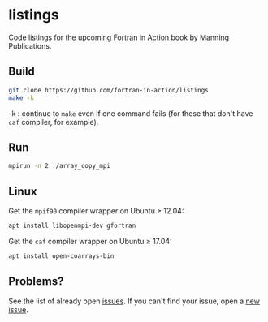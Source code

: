 # listings

Code listings for the upcoming Fortran in Action book by Manning Publications.

## Build

```sh
git clone https://github.com/fortran-in-action/listings
make -k
```

-k
: continue to `make` even if one command fails (for those that don't have `caf` compiler, for example).

## Run

```sh
mpirun -n 2 ./array_copy_mpi
```


## Linux
Get the `mpif90` compiler wrapper on Ubuntu &ge; 12.04:
```sh
apt install libopenmpi-dev gfortran
```

Get the `caf` compiler wrapper on Ubuntu &ge; 17.04:
```sh
apt install open-coarrays-bin
```

## Problems?

See the list of already open [issues](https://github.com/fortran-in-action/listings/issues/new).
If you can't find your issue, open a [new issue](https://github.com/fortran-in-action/listings/issues/new).

